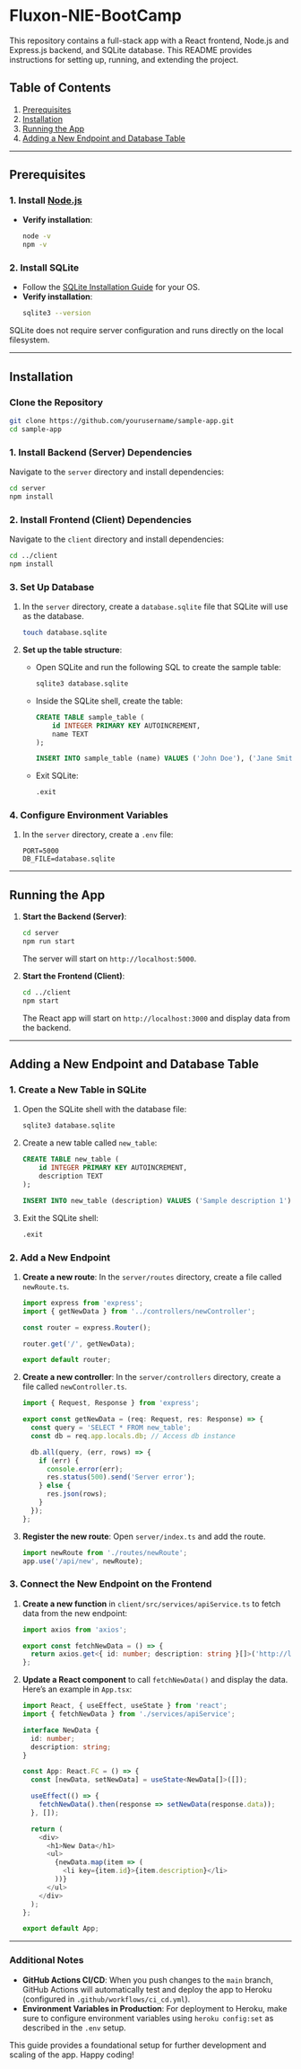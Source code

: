 
# Fluxon-NIE-BootCamp

This repository contains a full-stack app with a React frontend, Node.js and Express.js backend, and SQLite database. This README provides instructions for setting up, running, and extending the project.

## Table of Contents
1. [Prerequisites](#prerequisites)
2. [Installation](#installation)
3. [Running the App](#running-the-app)
4. [Adding a New Endpoint and Database Table](#adding-a-new-endpoint-and-database-table)

---

## Prerequisites

### 1. Install [Node.js](https://nodejs.org/)

- **Verify installation**:
  ```bash
  node -v
  npm -v
  ```

### 2. Install SQLite

- Follow the [SQLite Installation Guide](https://www.sqlite.org/download.html) for your OS.
- **Verify installation**:
  ```bash
  sqlite3 --version
  ```
  
SQLite does not require server configuration and runs directly on the local filesystem.

---

## Installation

### Clone the Repository

```bash
git clone https://github.com/yourusername/sample-app.git
cd sample-app
```

### 1. Install Backend (Server) Dependencies

Navigate to the `server` directory and install dependencies:

```bash
cd server
npm install
```

### 2. Install Frontend (Client) Dependencies

Navigate to the `client` directory and install dependencies:

```bash
cd ../client
npm install
```

### 3. Set Up Database

1. In the `server` directory, create a `database.sqlite` file that SQLite will use as the database.
   ```bash
   touch database.sqlite
   ```

2. **Set up the table structure**:
   - Open SQLite and run the following SQL to create the sample table:
     ```bash
     sqlite3 database.sqlite
     ```

   - Inside the SQLite shell, create the table:
     ```sql
     CREATE TABLE sample_table (
         id INTEGER PRIMARY KEY AUTOINCREMENT,
         name TEXT
     );

     INSERT INTO sample_table (name) VALUES ('John Doe'), ('Jane Smith');
     ```
   - Exit SQLite:
     ```bash
     .exit
     ```

### 4. Configure Environment Variables

1. In the `server` directory, create a `.env` file:
    ```plaintext
    PORT=5000
    DB_FILE=database.sqlite
    ```

---

## Running the App

1. **Start the Backend (Server)**:
   ```bash
   cd server
   npm run start
   ```

   The server will start on `http://localhost:5000`.

2. **Start the Frontend (Client)**:
   ```bash
   cd ../client
   npm start
   ```

   The React app will start on `http://localhost:3000` and display data from the backend.

---

## Adding a New Endpoint and Database Table

### 1. Create a New Table in SQLite

1. Open the SQLite shell with the database file:
   ```bash
   sqlite3 database.sqlite
   ```

2. Create a new table called `new_table`:
   ```sql
   CREATE TABLE new_table (
       id INTEGER PRIMARY KEY AUTOINCREMENT,
       description TEXT
   );

   INSERT INTO new_table (description) VALUES ('Sample description 1'), ('Sample description 2');
   ```

3. Exit the SQLite shell:
   ```bash
   .exit
   ```

### 2. Add a New Endpoint

1. **Create a new route**: In the `server/routes` directory, create a file called `newRoute.ts`.

   ```typescript
   import express from 'express';
   import { getNewData } from '../controllers/newController';

   const router = express.Router();

   router.get('/', getNewData);

   export default router;
   ```

2. **Create a new controller**: In the `server/controllers` directory, create a file called `newController.ts`.

   ```typescript
   import { Request, Response } from 'express';

   export const getNewData = (req: Request, res: Response) => {
     const query = 'SELECT * FROM new_table';
     const db = req.app.locals.db; // Access db instance

     db.all(query, (err, rows) => {
       if (err) {
         console.error(err);
         res.status(500).send('Server error');
       } else {
         res.json(rows);
       }
     });
   };
   ```

3. **Register the new route**: Open `server/index.ts` and add the route.

   ```typescript
   import newRoute from './routes/newRoute';
   app.use('/api/new', newRoute);
   ```

### 3. Connect the New Endpoint on the Frontend

1. **Create a new function** in `client/src/services/apiService.ts` to fetch data from the new endpoint:

   ```typescript
   import axios from 'axios';

   export const fetchNewData = () => {
     return axios.get<{ id: number; description: string }[]>('http://localhost:5000/api/new');
   };
   ```

2. **Update a React component** to call `fetchNewData()` and display the data. Here’s an example in `App.tsx`:

   ```typescript
   import React, { useEffect, useState } from 'react';
   import { fetchNewData } from './services/apiService';

   interface NewData {
     id: number;
     description: string;
   }

   const App: React.FC = () => {
     const [newData, setNewData] = useState<NewData[]>([]);

     useEffect(() => {
       fetchNewData().then(response => setNewData(response.data));
     }, []);

     return (
       <div>
         <h1>New Data</h1>
         <ul>
           {newData.map(item => (
             <li key={item.id}>{item.description}</li>
           ))}
         </ul>
       </div>
     );
   };

   export default App;
   ```

---

### Additional Notes

- **GitHub Actions CI/CD**: When you push changes to the `main` branch, GitHub Actions will automatically test and deploy the app to Heroku (configured in `.github/workflows/ci_cd.yml`).
- **Environment Variables in Production**: For deployment to Heroku, make sure to configure environment variables using `heroku config:set` as described in the `.env` setup.

This guide provides a foundational setup for further development and scaling of the app. Happy coding!
